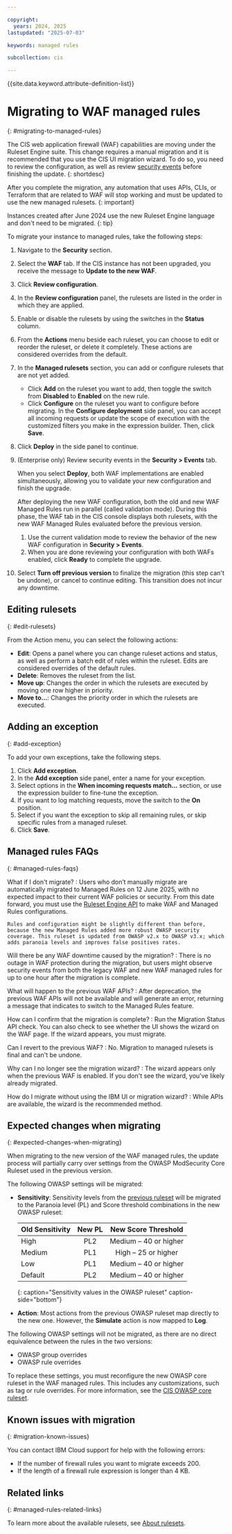```yaml
---

copyright:
  years: 2024, 2025
lastupdated: "2025-07-03"

keywords: managed rules

subcollection: cis

---
```


{{site.data.keyword.attribute-definition-list}}

# Migrating to WAF managed rules
{: #migrating-to-managed-rules}

The CIS web application firewall (WAF) capabilities are moving under the Ruleset Engine suite. This change requires a manual migration and it is recommended that you use the CIS UI migration wizard. To do so, you need to review the configuration, as well as review [security events](/docs/cis?topic=cis-using-the-cis-security-events-capability) before finishing the update.
{: shortdesc}

After you complete the migration, any automation that uses APIs, CLIs, or Terraform that are related to WAF will stop working and must be updated to use the new managed rulesets.
{: important}

Instances created after June 2024 use the new Ruleset Engine language and don't need to be migrated.
{: tip}

To migrate your instance to managed rules, take the following steps:

1. Navigate to the **Security** section.
1. Select the **WAF** tab. If the CIS instance has not been upgraded, you receive the message to **Update to the new WAF**.
1. Click **Review configuration**.
1. In the **Review configuration** panel, the rulesets are listed in the order in which they are applied.
1. Enable or disable the rulesets by using the switches in the **Status** column.
1. From the **Actions** menu beside each  ruleset, you can choose to edit or reorder the  ruleset, or delete it completely. These actions are considered overrides from the default.
1. In the **Managed rulesets** section, you can add or configure rulesets that are not yet added.
   * Click **Add** on the ruleset you want to add, then toggle the switch from **Disabled** to **Enabled** on the new rule.
   * Click **Configure** on the ruleset you want to configure before migrating. In the **Configure deployment** side panel, you can accept all incoming requests or update the scope of execution with the customized filters you make in the expression builder. Then, click **Save**.
1. Click **Deploy** in the side panel to continue.
1. (Enterprise only) Review security events in the **Security > Events** tab.

   When you select **Deploy**, both WAF implementations are enabled simultaneously, allowing you to validate your new configuration and finish the upgrade. 

   After deploying the new WAF configuration, both the old and new WAF Managed Rules run in parallel (called validation mode). During this phase, the WAF tab in the CIS console displays both rulesets, with the new WAF Managed Rules evaluated before the previous version.

   1. Use the current validation mode to review the behavior of the new WAF configuration in **Security > Events**.
   1. When you are done reviewing your configuration with both WAFs enabled, click **Ready** to complete the upgrade.
   
1. Select **Turn off previous version** to finalize the migration (this step can't be undone), or cancel to continue editing. This transition does not incur any downtime.

## Editing rulesets
{: #edit-rulesets}

From the Action menu, you can select the following actions:

* **Edit**: Opens a panel where you can change ruleset actions and status, as well as perform a batch edit of rules within the ruleset. Edits are considered overrides of the default rules.
* **Delete**: Removes the ruleset from the list.
* **Move up**: Changes the order in which the rulesets are executed by moving one row higher in priority.
* **Move to...**: Changes the priority order in which the rulesets are executed.

## Adding an exception
{: #add-exception}

To add your own exceptions, take the following steps.

1. Click **Add exception**.
1. In the **Add exception** side panel, enter a name for your exception.
1. Select options in the **When incoming requests match...** section, or use the expression builder to fine-tune the exception.
1. If you want to log matching requests, move the switch to the **On** position.
1. Select if you want the exception to skip all remaining rules, or skip specific rules from a managed ruleset.
1. Click **Save**.

## Managed rules FAQs
{: #managed-rules-faqs}

What if I don't migrate?
:   Users who don’t manually migrate are automatically migrated to Managed Rules on 12 June 2025, with no expected impact to their current WAF policies or security. From this date forward, you must use the [Ruleset Engine API](/apidocs/cis#get-zone-rulesets) to make WAF and Managed Rules configurations.

    Rules and configuration might be slightly different than before, because the new Managed Rules added more robust OWASP security coverage. This ruleset is updated from OWASP v2.x to OWASP v3.x; which adds paranoia levels and improves false positives rates.

Will there be any WAF downtime caused by the migration?
:  There is no outage in WAF protection during the migration, but users might observe security events from both the legacy WAF and new WAF managed rules for up to one hour after the migration is complete.

What will happen to the previous WAF APIs?
:   After deprecation, the previous WAF APIs will not be available and will generate an error, returning a message that indicates to switch to the Managed Rules feature.

How can I confirm that the migration is complete?
:   Run the Migration Status API check. You can also check to see whether the UI shows the wizard on the WAF page. If the wizard appears, you must migrate.

Can I revert to the previous WAF?
:   No. Migration to managed rulesets is final and can't be undone.

Why can I no longer see the migration wizard?
:   The wizard appears only when the previous WAF is enabled. If you don't see the wizard, you've likely already migrated.

How do I migrate without using the IBM UI or migration wizard?
:   While APIs are available, the wizard is the recommended method.

## Expected changes when migrating
{: #expected-changes-when-migrating}

When migrating to the new version of the WAF managed rules, the update process will partially carry over settings from the OWASP ModSecurity Core Ruleset used in the previous version.

The following OWASP settings will be migrated:

* **Sensitivity**: Sensitivity levels from the [previous ruleset](/docs/cis?topic=cis-owasp-rule-set-for-waf) will be migrated to the Paranoia level (PL) and Score threshold combinations in the new OWASP ruleset:

   | Old Sensitivity | New PL | New Score Threshold |
   |:--------|:---:|:---:|
   | High | PL2 | Medium – 40 or higher |
   | Medium | PL1 | High – 25 or higher |
   | Low	| PL1	| Medium – 40 or higher |
   | Default	| PL2	| Medium – 40 or higher |
   {: caption="Sensitivity values in the OWASP ruleset" caption-side="bottom"}

* **Action**: Most actions from the previous OWASP ruleset map directly to the new one. However, the **Simulate** action is now mapped to **Log**.

The following OWASP settings will not be migrated, as there are no direct equivalence between the rules in the two versions:

* OWASP group overrides
* OWASP rule overrides

To replace these settings, you must reconfigure the new OWASP core ruleset in the WAF managed rules. This includes any customizations, such as tag or rule overrides. For more information, see the [CIS OWASP core ruleset](/docs/cis?topic=cis-owasp-rule-set-for-waf).

## Known issues with migration
{: #migration-known-issues}

You can contact IBM Cloud support for help with the following errors:

* If the number of firewall rules you want to migrate exceeds 200.
* If the length of a firewall rule expression is longer than 4 KB.

## Related links
{: #managed-rules-related-links}

To learn more about the available rulesets, see [About rulesets](/docs/cis?topic=cis-about-rule-sets).
